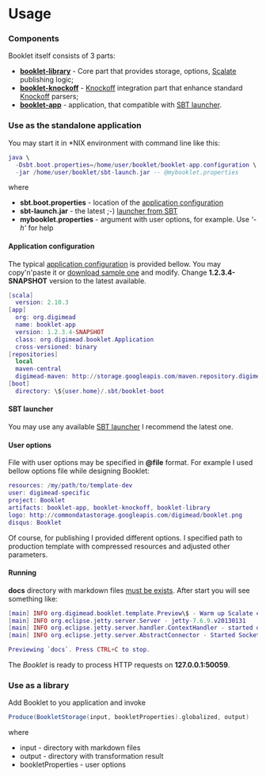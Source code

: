 Usage
=====

### Components

Booklet itself consists of 3 parts:

* **[booklet-library][bl]** - Core part that provides storage, options, [Scalate][sc] publishing logic;
* **[booklet-knockoff][bk]** - [Knockoff][kf] integration part that enhance standard [Knockoff][kf] parsers;
* **[booklet-app][ba]** - application, that compatible with [SBT launcher][sl].

### Use as the standalone application

You may start it in *NIX environment with command line like this:

```lua
java \
  -Dsbt.boot.properties=/home/user/booklet/booklet-app.configuration \
  -jar /home/user/booklet/sbt-launch.jar -- @mybooklet.properties
```

where

* **sbt.boot.properties** - location of the [application configuration][ad]
* **sbt-launch.jar** - the latest ;-) [launcher from SBT][ll]
* **mybooklet.properties** - argument with user options, for example. Use *'-h'* for help

#### Application configuration

The typical [application configuration][ad] is provided bellow. You may copy'n'paste it or [download sample one][acs] and modify. Change **1.2.3.4-SNAPSHOT** version to the latest available.

```lua
[scala]
  version: 2.10.3
[app]
  org: org.digimead
  name: booklet-app
  version: 1.2.3.4-SNAPSHOT
  class: org.digimead.booklet.Application
  cross-versioned: binary
[repositories]
  local
  maven-central
  digimead-maven: http://storage.googleapis.com/maven.repository.digimead.org/
[boot]
  directory: \${user.home}/.sbt/booklet-boot
```

#### SBT launcher

You may use any available [SBT launcher][ll] I recommend the latest one.

#### User options

File with user options may be specified in **@file** format. For example I used bellow options file while designing Booklet:

```lua
resources: /my/path/to/template-dev
user: digimead-specific
project: Booklet
artifacts: booklet-app, booklet-knockoff, booklet-library
logo: http://commondatastorage.googleapis.com/digimead/booklet.png
disqus: Booklet
```

Of course, for publishing I provided different options. I specified path to production template with compressed resources and adjusted other parameters.

#### Running

**docs** directory with markdown files [must be exists][docs]. After start you will see something like:

```lua
[main] INFO org.digimead.booklet.template.Preview\$ - Warm up Scalate engine.
[main] INFO org.eclipse.jetty.server.Server - jetty-7.6.9.v20130131
[main] INFO org.eclipse.jetty.server.handler.ContextHandler - started o.e.j.s.ServletContextHandler{/,null}
[main] INFO org.eclipse.jetty.server.AbstractConnector - Started SocketConnector@127.0.0.1:50059

Previewing `docs`. Press CTRL+C to stop.
```

The *Booklet* is ready to process HTTP requests on **127.0.0.1:50059**.

### Use as a library

Add Booklet to you application and invoke

```scala
Produce(BookletStorage(input, bookletProperties).globalized, output)
```

where

* input - directory with markdown files
* output - directory with transformation result
* bookletProperties - user options

[bl]: https://github.com/digimead-specific/Booklet/tree/master/booklet-library
[bk]: https://github.com/digimead-specific/Booklet/tree/master/booklet-knockoff
[ba]: https://github.com/digimead-specific/Booklet/tree/master/booklet-app
[sc]: http://scalate.fusesource.org/
[kf]: https://github.com/tristanjuricek/knockoff
[sl]: http://www.scala-sbt.org/0.13.0/docs/Detailed-Topics/Launcher.html
[ad]: http://www.scala-sbt.org/release/docs/Detailed-Topics/Launcher#configuration
[ll]: http://www.scala-sbt.org/release/docs/Getting-Started/Setup.html#manual-installation
[acs]: https://raw.github.com/digimead-specific/Booklet/master/docs/simple.configuration
[docs]: https://github.com/digimead-specific/Booklet/blob/46c0f211e99a674531d1a89621d6aee08575ea62/booklet-app/src/main/scala/org/digimead/booklet/Application.scala#L61
